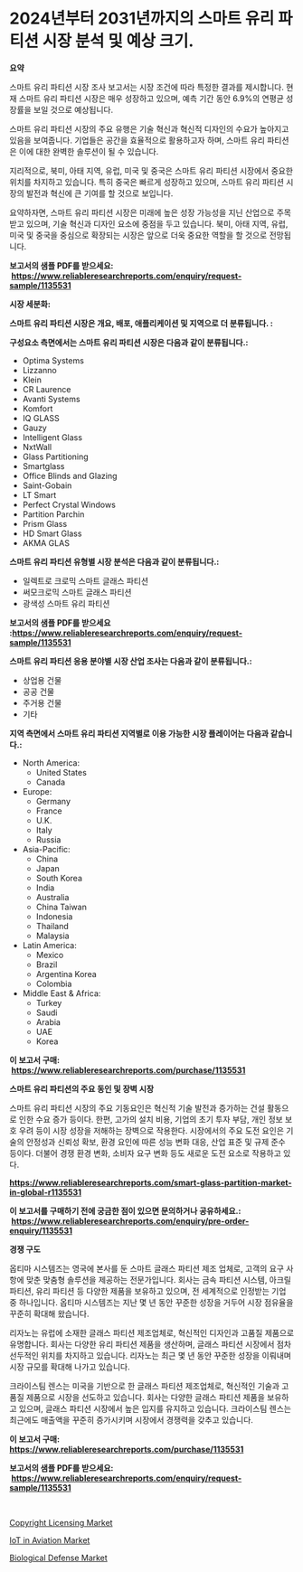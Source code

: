 <p><h1>2024년부터 2031년까지의 스마트 유리 파티션 시장 분석 및 예상 크기.</h1></p><p><strong>요약</strong></p>
<p><p>스마트 유리 파티션 시장 조사 보고서는 시장 조건에 따라 특정한 결과를 제시합니다. 현재 스마트 유리 파티션 시장은 매우 성장하고 있으며, 예측 기간 동안 6.9%의 연평균 성장률을 보일 것으로 예상됩니다. </p><p>스마트 유리 파티션 시장의 주요 유행은 기술 혁신과 혁신적 디자인의 수요가 높아지고 있음을 보여줍니다. 기업들은 공간을 효율적으로 활용하고자 하며, 스마트 유리 파티션은 이에 대한 완벽한 솔루션이 될 수 있습니다. </p><p>지리적으로, 북미, 아태 지역, 유럽, 미국 및 중국은 스마트 유리 파티션 시장에서 중요한 위치를 차지하고 있습니다. 특히 중국은 빠르게 성장하고 있으며, 스마트 유리 파티션 시장의 발전과 혁신에 큰 기여를 할 것으로 보입니다. </p><p>요약하자면, 스마트 유리 파티션 시장은 미래에 높은 성장 가능성을 지닌 산업으로 주목받고 있으며, 기술 혁신과 디자인 요소에 중점을 두고 있습니다. 북미, 아태 지역, 유럽, 미국 및 중국을 중심으로 확장되는 시장은 앞으로 더욱 중요한 역할을 할 것으로 전망됩니다. </p></p>
<p><strong>보고서의 샘플 PDF를 받으세요: &nbsp;<a href="https://www.reliableresearchreports.com/enquiry/request-sample/1135531">https://www.reliableresearchreports.com/enquiry/request-sample/1135531</a></strong></p>
<p><strong>시장 세분화:</strong></p>
<p><strong> 스마트 유리 파티션 시장은 개요, 배포, 애플리케이션 및 지역으로 더 분류됩니다. :</strong></p>
<p><strong>구성요소 측면에서는 스마트 유리 파티션 시장은 다음과 같이 분류됩니다.:</strong></p>
<p><ul><li>Optima Systems</li><li>Lizzanno</li><li>Klein</li><li>CR Laurence</li><li>Avanti Systems</li><li>Komfort</li><li>IQ GLASS</li><li>Gauzy</li><li>Intelligent Glass</li><li>NxtWall</li><li>Glass Partitioning</li><li>Smartglass</li><li>Office Blinds and Glazing</li><li>Saint-Gobain</li><li>LT Smart</li><li>Perfect Crystal Windows</li><li>Partition Parchin</li><li>Prism Glass</li><li>HD Smart Glass</li><li>AKMA GLAS</li></ul></p>
<p><strong> 스마트 유리 파티션 유형별 시장 분석은 다음과 같이 분류됩니다.:</strong></p>
<p><ul><li>일렉트로 크로믹 스마트 글래스 파티션</li><li>써모크로믹 스마트 글래스 파티션</li><li>광색성 스마트 유리 파티션</li></ul></p>
<p><strong>보고서의 샘플 PDF를 받으세요 :<a href="https://www.reliableresearchreports.com/enquiry/request-sample/1135531">https://www.reliableresearchreports.com/enquiry/request-sample/1135531</a></strong></p>
<p><strong> 스마트 유리 파티션 응용 분야별 시장 산업 조사는 다음과 같이 분류됩니다.:</strong></p>
<p><ul><li>상업용 건물</li><li>공공 건물</li><li>주거용 건물</li><li>기타</li></ul></p>
<p><strong>지역 측면에서 스마트 유리 파티션 지역별로 이용 가능한 시장 플레이어는 다음과 같습니다.:</strong></p>
<p><ul>
    <li>
        North America:
        <ul>
            <li>United States</li>
            <li>Canada</li>
        </ul>
    </li>
    <li>
        Europe:
        <ul>
            <li>Germany</li>
            <li>France</li>
            <li>U.K.</li>
            <li>Italy</li>
            <li>Russia</li>
        </ul>
    </li>
    <li>
        Asia-Pacific:
        <ul>
            <li>China</li>
            <li>Japan</li>
            <li>South Korea</li>
            <li>India</li>
            <li>Australia</li>
            <li>China Taiwan</li>
            <li>Indonesia</li>
            <li>Thailand</li>
            <li>Malaysia</li>
        </ul>
    </li>
    <li>
        Latin America:
        <ul>
            <li>Mexico</li>
            <li>Brazil</li>
            <li>Argentina Korea</li>
            <li>Colombia</li>
        </ul>
    </li>
    <li>
        Middle East & Africa:
        <ul>
            <li>Turkey</li>
            <li>Saudi</li>
            <li>Arabia</li>
            <li>UAE</li>
            <li>Korea</li>
        </ul>
    </li>
    </ul></p>
<p><strong>이 보고서 구매: &nbsp;<a href="https://www.reliableresearchreports.com/purchase/1135531">https://www.reliableresearchreports.com/purchase/1135531</a></strong></p>
<p><strong>스마트 유리 파티션의 주요 동인 및 장벽 시장</strong></p>
<p><p>스마트 유리 파티션 시장의 주요 기동요인은 혁신적 기술 발전과 증가하는 건설 활동으로 인한 수요 증가 등이다. 한편, 고가의 설치 비용, 기업의 초기 투자 부담, 개인 정보 보호 우려 등이 시장 성장을 저해하는 장벽으로 작용한다. 시장에서의 주요 도전 요인은 기술의 안정성과 신뢰성 확보, 환경 요인에 따른 성능 변화 대응, 산업 표준 및 규제 준수 등이다. 더불어 경쟁 환경 변화, 소비자 요구 변화 등도 새로운 도전 요소로 작용하고 있다.</p></p>
<p><strong><a href="https://www.reliableresearchreports.com/smart-glass-partition-market-in-global-r1135531">https://www.reliableresearchreports.com/smart-glass-partition-market-in-global-r1135531</a></strong></p>
<p><strong>이 보고서를 구매하기 전에 궁금한 점이 있으면 문의하거나 공유하세요.: &nbsp;<a href="https://www.reliableresearchreports.com/enquiry/pre-order-enquiry/1135531">https://www.reliableresearchreports.com/enquiry/pre-order-enquiry/1135531</a></strong></p>
<p><strong>경쟁 구도</strong></p>
<p><p>옵티마 시스템즈는 영국에 본사를 둔 스마트 글래스 파티션 제조 업체로, 고객의 요구 사항에 맞춘 맞춤형 솔루션을 제공하는 전문가입니다. 회사는 금속 파티션 시스템, 아크릴 파티션, 유리 파티션 등 다양한 제품을 보유하고 있으며, 전 세계적으로 인정받는 기업 중 하나입니다. 옵티마 시스템즈는 지난 몇 년 동안 꾸준한 성장을 거두어 시장 점유율을 꾸준히 확대해 왔습니다.</p><p>리자노는 유럽에 소재한 글래스 파티션 제조업체로, 혁신적인 디자인과 고품질 제품으로 유명합니다. 회사는 다양한 유리 파티션 제품을 생산하며, 글래스 파티션 시장에서 점차 선두적인 위치를 차지하고 있습니다. 리자노는 최근 몇 년 동안 꾸준한 성장을 이뤄내며 시장 규모를 확대해 나가고 있습니다.</p><p>크라이스팀 렌스는 미국을 기반으로 한 글래스 파티션 제조업체로, 혁신적인 기술과 고품질 제품으로 시장을 선도하고 있습니다. 회사는 다양한 글래스 파티션 제품을 보유하고 있으며, 글래스 파티션 시장에서 높은 입지를 유지하고 있습니다. 크라이스팀 렌스는 최근에도 매출액을 꾸준히 증가시키며 시장에서 경쟁력을 갖추고 있습니다.</p></p>
<p><strong>이 보고서 구매: &nbsp; <a href="https://www.reliableresearchreports.com/purchase/1135531">https://www.reliableresearchreports.com/purchase/1135531</a></strong></p>
<p><strong>보고서의 샘플 PDF를 받으세요: &nbsp;<a href="https://www.reliableresearchreports.com/enquiry/request-sample/1135531">https://www.reliableresearchreports.com/enquiry/request-sample/1135531</a></strong><strong></strong></p>
<p>&nbsp;</p>
<p><p><a href="https://www.linkedin.com/pulse/copyright-licensing-market-analysis-sze-forecasted-period-from-hqfmc?trackingId=FInPNxkaOQ7zh%2FLf%2BrHRFA%3D%3D">Copyright Licensing Market</a></p><p><a href="https://www.linkedin.com/pulse/iot-aviation-market-insights-cagr-trends-growth-strategies-d2yrf?trackingId=3YwUO%2Fse9NlpSfLafydJMQ%3D%3D">IoT in Aviation Market</a></p><p><a href="https://www.linkedin.com/pulse/biological-defense-market-share-evolution-growth-trends-2024-x1lyc?trackingId=murAsjdXOLZ7KFOoqyfFLQ%3D%3D">Biological Defense Market</a></p></p>